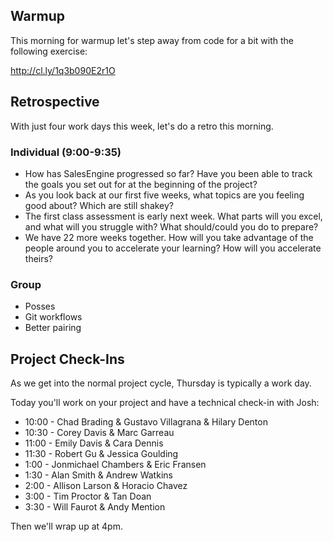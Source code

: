 ## Warmup

This morning for warmup let's step away from code for a bit with the following
exercise:

http://cl.ly/1q3b090E2r1O

## Retrospective

With just four work days this week, let's do a retro this morning.

### Individual (9:00-9:35)

* How has SalesEngine progressed so far? Have you been able to track the goals
you set out for at the beginning of the project?
* As you look back at our first five weeks, what topics are you feeling good
about? Which are still shakey?
* The first class assessment is early next week. What parts will you excel, and
what will you struggle with? What should/could you do to prepare?
* We have 22 more weeks together. How will you take advantage of the people
around you to accelerate your learning? How will you accelerate theirs?

### Group

* Posses
* Git workflows
* Better pairing

## Project Check-Ins

As we get into the normal project cycle, Thursday is typically a work day.

Today you'll work on your project and have a technical check-in with Josh:

* 10:00 - Chad Brading & Gustavo Villagrana & Hilary Denton
* 10:30 - Corey Davis & Marc Garreau
* 11:00 - Emily Davis & Cara Dennis
* 11:30 - Robert Gu & Jessica Goulding
* 1:00 - Jonmichael Chambers & Eric Fransen
* 1:30 - Alan Smith & Andrew Watkins
* 2:00 - Allison Larson & Horacio Chavez
* 3:00 - Tim Proctor & Tan Doan
* 3:30 - Will Faurot & Andy Mention

Then we'll wrap up at 4pm.
